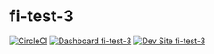 # fi-test-3

[![CircleCI](https://circleci.com/gh/finteractive/fi-test-3.svg?style=shield)](https://circleci.com/gh/finteractive/fi-test-3)
[![Dashboard fi-test-3](https://img.shields.io/badge/dashboard-fi_test_3-yellow.svg)](https://dashboard.pantheon.io/sites/519680af-0c49-458b-b486-f6c67f536c2d#dev/code)
[![Dev Site fi-test-3](https://img.shields.io/badge/site-fi_test_3-blue.svg)](http://dev-fi-test-3.pantheonsite.io/)